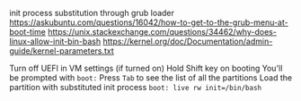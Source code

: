 init process substitution through grub loader
https://askubuntu.com/questions/16042/how-to-get-to-the-grub-menu-at-boot-time
https://unix.stackexchange.com/questions/34462/why-does-linux-allow-init-bin-bash
https://kernel.org/doc/Documentation/admin-guide/kernel-parameters.txt

Turn off UEFI in VM settings (if turned on)
Hold Shift key on booting
You'll be prompted with `boot:`
Press `Tab` to see the list of all the partitions
Load the partition with substituted init process
`boot: live rw init=/bin/bash`